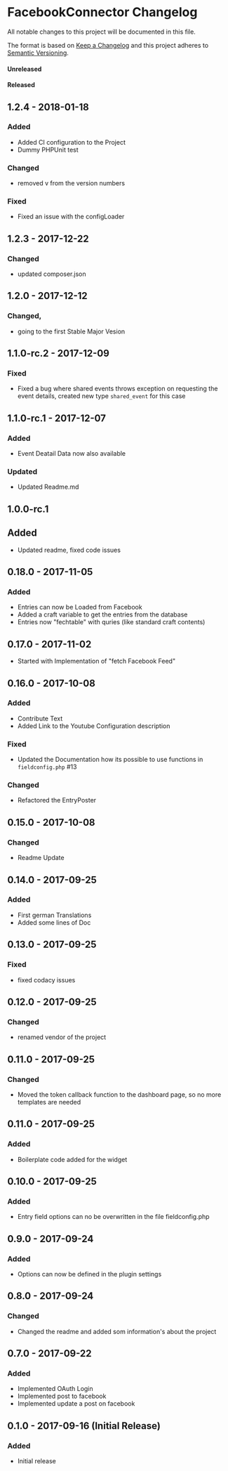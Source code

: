 # FacebookConnector Changelog

All notable changes to this project will be documented in this file.

The format is based on [Keep a Changelog](http://keepachangelog.com/) and this project adheres to [Semantic Versioning](http://semver.org/).

#### Unreleased

####  Released

## 1.2.4 - 2018-01-18
### Added
   - Added CI configuration to the Project
   - Dummy PHPUnit test 
### Changed
   - removed v from the version numbers
### Fixed
   - Fixed an issue with the configLoader   


## 1.2.3 - 2017-12-22
### Changed
   - updated composer.json

## 1.2.0 - 2017-12-12
### Changed,
 - going to the first Stable Major Vesion
 
 
## 1.1.0-rc.2 - 2017-12-09
### Fixed
   - Fixed a bug where shared events throws exception on requesting the event details, created new type `shared_event` for this case


## 1.1.0-rc.1 - 2017-12-07
### Added
   - Event Deatail Data now also available 
### Updated
   - Updated Readme.md    

## 1.0.0-rc.1
## Added
   - Updated readme, fixed code issues

## 0.18.0 - 2017-11-05
### Added
   - Entries can now be Loaded from Facebook
   - Added a craft variable to get the entries from the database
   - Entries now "fechtable" with quries (like standard craft contents)
    
## 0.17.0 - 2017-11-02
   - Started with Implementation of "fetch Facebook Feed" 

## 0.16.0 - 2017-10-08
### Added
  - Contribute Text
  - Added Link to the Youtube Configuration description
### Fixed
  - Updated the Documentation how its possible to use functions in `fieldconfig.php` #13
  
### Changed
  - Refactored the EntryPoster  
  
## 0.15.0 - 2017-10-08
### Changed
  - Readme Update

## 0.14.0 - 2017-09-25
### Added 
  - First german Translations
  - Added some lines of Doc

## 0.13.0 - 2017-09-25
### Fixed
  - fixed codacy issues

## 0.12.0 - 2017-09-25
### Changed
  - renamed vendor of the project

## 0.11.0 - 2017-09-25
### Changed
  - Moved the token callback function to the dashboard page, so no more templates are needed

## 0.11.0 - 2017-09-25
### Added
  - Boilerplate code added for the widget

## 0.10.0 - 2017-09-25
### Added
  - Entry field options can no be overwritten in the file fieldconfig.php
  
## 0.9.0 - 2017-09-24
### Added
  - Options can now be defined in the plugin settings

## 0.8.0 - 2017-09-24
### Changed
   - Changed the readme and added som information's about the project

## 0.7.0 - 2017-09-22
### Added
  - Implemented OAuth Login
  - Implemented post to facebook
  - Implemented update a post on facebook

## 0.1.0 - 2017-09-16 (Initial Release)
### Added
 - Initial release
